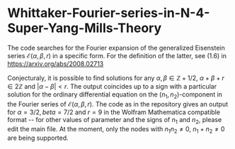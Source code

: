 # Whittaker-Fourier-series-in-N-4-Super-Yang-Mills-Theory

The code searches for the Fourier expansion of the generalized Eisenstein series $\mathcal{E}(\alpha, \beta, r)$ in a specific form. For the definition of the latter, see (1.6) in https://arxiv.org/abs/2008.02713
 
Conjecturaly, it is possible to find solutions for any $\alpha, \beta \in \mathbb{Z}+1/2$, $\alpha+\beta+r \in 2 \mathbb{Z}$ and $|\alpha-\beta| < r$. 
The output coincides up to a sign with a particular solution for the ordinary differential equation on the $(n_1, n_2)$-component in the Fourier series of $\mathcal{E}(\alpha, \beta, r)$. 
The code as in the repository gives an output for $\alpha = 3/2, beta = 7/2$ and $r = 9$ in the Wolfram Mathematica compatible format -- for other values of parameter and the signs of $n_1$ and $n_2$, please edit the main file. At the moment, only the nodes with $n_1 n_2 \neq 0$, $n_1 + n_2 \neq 0$ are being supported.
